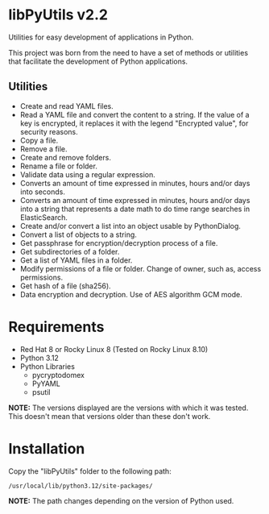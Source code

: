 # libPyUtils v2.2

Utilities for easy development of applications in Python.

This project was born from the need to have a set of methods or utilities that facilitate the development of Python applications.

## Utilities
- Create and read YAML files.
- Read a YAML file and convert the content to a string. If the value of a key is encrypted, it replaces it with the legend "Encrypted value", for security reasons.
- Copy a file.
- Remove a file.
- Create and remove folders.
- Rename a file or folder.
- Validate data using a regular expression.
- Converts an amount of time expressed in minutes, hours and/or days into seconds.
- Converts an amount of time expressed in minutes, hours and/or days into a string that represents a date math to do time range searches in ElasticSearch.
- Create and/or convert a list into an object usable by PythonDialog.
- Convert a list of objects to a string.
- Get passphrase for encryption/decryption process of a file.
- Get subdirectories of a folder.
- Get a list of YAML files in a folder.
- Modify permissions of a file or folder. Change of owner, such as, access permissions.
- Get hash of a file (sha256).
- Data encryption and decryption. Use of AES algorithm GCM mode.

# Requirements
- Red Hat 8 or Rocky Linux 8 (Tested on Rocky Linux 8.10)
- Python 3.12
- Python Libraries
  - pycryptodomex
  - PyYAML
  - psutil

**NOTE:** The versions displayed are the versions with which it was tested. This doesn't mean that versions older than these don't work.

# Installation

Copy the "libPyUtils" folder to the following path:

`/usr/local/lib/python3.12/site-packages/`

**NOTE:** The path changes depending on the version of Python used.
